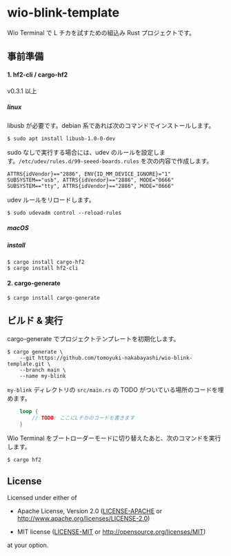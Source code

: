 # wio-blink-template

Wio Terminal で L チカを試すための組込み Rust プロジェクトです。

## 事前準備

#### 1. hf2-cli / cargo-hf2

v0.3.1 以上

##### linux

libusb が必要です。debian 系であれば次のコマンドでインストールします。

```
$ sudo apt install libusb-1.0-0-dev
```

sudo なしで実行する場合には、udev のルールを設定します。`/etc/udev/rules.d/99-seeed-boards.rules` を次の内容で作成します。

```
ATTRS{idVendor}=="2886", ENV{ID_MM_DEVICE_IGNORE}="1"
SUBSYSTEM=="usb", ATTRS{idVendor}=="2886", MODE="0666"
SUBSYSTEM=="tty", ATTRS{idVendor}=="2886", MODE="0666"
```

udev ルールをリロードします。

```
$ sudo udevadm control --reload-rules
```

##### macOS

##### install

```
$ cargo install cargo-hf2
$ cargo install hf2-cli
```

[`hf2-rs`]: https://github.com/jacobrosenthal/hf2-rs/

#### 2. cargo-generate

```
$ cargo install cargo-generate
```

[`cargo-generate`]: https://crates.io/crates/cargo-generate

## ビルド & 実行

cargo-generate でプロジェクトテンプレートを初期化します。

```
$ cargo generate \
    --git https://github.com/tomoyuki-nakabayashi/wio-blink-template.git \
    --branch main \
    --name my-blink
```

`my-blink` ディレクトリの `src/main.rs` の TODO がついている場所のコードを埋めます。

```rust
    loop {
        // TODO: ここにLチカのコードを書きます
    }
```

Wio Terminal をブートローダーモードに切り替えたあと、次のコマンドを実行します。

```
$ cargo hf2
```

## License

Licensed under either of

- Apache License, Version 2.0 ([LICENSE-APACHE](LICENSE-APACHE) or
  http://www.apache.org/licenses/LICENSE-2.0)

- MIT license ([LICENSE-MIT](LICENSE-MIT) or http://opensource.org/licenses/MIT)

at your option.
